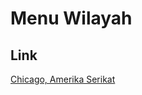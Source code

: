 # Menu Wilayah

## Link

[Chicago, Amerika Serikat](https://github.com/gigit-pemilu/pemilu-2024-99-luar-negeri/tree/main/pileg-dpr/hitung-suara/sub/99-luar-negeri/sub/29-chicago-amerika-serikat/sub/01-chicago-amerika-serikat/sub/0001-chicago-amerika-serikat)

